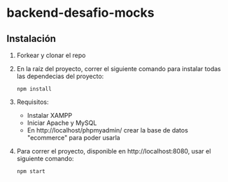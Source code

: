 # backend-desafio-mocks
## Instalación

1. Forkear y clonar el repo

2. En la raíz del proyecto, correr el siguiente comando para instalar todas las dependecias del proyecto: 

   ```
   npm install
   ```

3. Requisitos:

   - Instalar XAMPP
   - Iniciar Apache y MySQL
   - En http://localhost/phpmyadmin/ crear la base de datos "ecommerce" para poder usarla

4. Para correr el proyecto, disponible en http://localhost:8080, usar el siguiente comando:

   ```
   npm start
   ```
